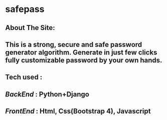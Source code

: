 # safepass
## About The Site:
## This is a strong, secure and safe password generator algorithm. Generate  in just few clicks fully customizable password by your own hands.


## Tech used : 
## _BackEnd_ : Python+Django 
## _FrontEnd_ : Html, Css(Bootstrap 4), Javascript

